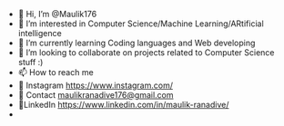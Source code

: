 - 👋 Hi, I’m @Maulik176
- 👀 I’m interested in Computer Science/Machine Learning/ARtificial intelligence
- 🌱 I’m currently learning Coding languages and Web developing 
- 💞️ I’m looking to collaborate on projects related to Computer Science stuff :)
- 📫 How to reach me 
- 🦖 Instagram https://www.instagram.com/
- 📧 Contact maulikranadive176@gmail.com
- 💼LinkedIn https://www.linkedin.com/in/maulik-ranadive/
- 

<!---
Maulik176/Maulik176 is a ✨ special ✨ repository because its `README.md` (this file) appears on your GitHub profile.
You can click the Preview link to take a look at your changes.
--->
